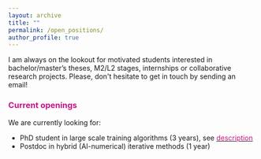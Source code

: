 ```yaml
---
layout: archive
title: ""
permalink: /open_positions/
author_profile: true
---
```



I am always on the lookout for motivated students interested in bachelor/master’s theses, M2/L2 stages, internships or collaborative research projects. 
Please, don't hesitate to get in touch by sending an email!



### <span style="color:rgb(199, 21, 133)">Current openings</span>
We are currently looking for: 
<div style="text-align: justify">
<ul>
  <li>PhD student in large scale training algorithms (3 years), see <a href="https://aniti.univ-toulouse.fr/wp-content/uploads/2024/09/HAILSED_PhD_position-1.pdf/"><span style="color:rgb(199, 21, 133)">description</span></a></li>
  <li>Postdoc in hybrid (AI-numerical) iterative methods (1 year)</li>
</ul>
</div>

